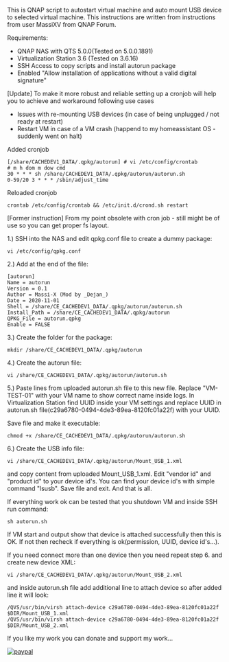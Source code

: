 This is QNAP script to autostart virtual machine and auto mount USB device to selected virtual machine.
This instructions are written from instructions from user MassiXV from QNAP Forum.

Requirements:
- QNAP NAS with QTS 5.0.0(Tested on 5.0.0.1891)
- Virtualization Station 3.6 (Tested on 3.6.16)
- SSH Access to copy scripts and install autorun package
- Enabled "Allow installation of applications without a valid digital signature"

[Update]
To make it more robust and reliable setting up a cronjob will help you to achieve and workaround 
following use cases
- Issues with re-mounting USB devices (in case of being unplugged / not ready at restart)
- Restart VM in case of a VM crash (happend to my homeassistant OS - suddenly went on halt)

Added cronjob
```
[/share/CACHEDEV1_DATA/.qpkg/autorun] # vi /etc/config/crontab
# m h dom m dow cmd
30 * * * sh /share/CACHEDEV1_DATA/.qpkg/autorun/autorun.sh
0-59/20 3 * * * /sbin/adjust_time 
```
Reloaded cronjob 
```
crontab /etc/config/crontab && /etc/init.d/crond.sh restart
```

[Former instruction]
From my point obsolete with cron job - still might be of use so you can get proper fs layout.


1.) SSH into the NAS and edit qpkg.conf file to create a dummy package:
```
vi /etc/config/qpkg.conf
```

2.) Add at the end of the file:
```
[autorun]
Name = autorun
Version = 0.1
Author = Massi-X (Mod by _Dejan_)
Date = 2020-11-01
Shell = /share/CE_CACHEDEV1_DATA/.qpkg/autorun/autorun.sh
Install_Path = /share/CE_CACHEDEV1_DATA/.qpkg/autorun
QPKG_File = autorun.qpkg
Enable = FALSE
```

3.) Create the folder for the package:
```
mkdir /share/CE_CACHEDEV1_DATA/.qpkg/autorun
```

4.) Create the autorun file:
```
vi /share/CE_CACHEDEV1_DATA/.qpkg/autorun/autorun.sh
```

5.) Paste lines from uploaded autorun.sh file to this new file. Replace "VM-TEST-01" with your VM name to show correct name inside logs. In Virtualization Station find UUID inside your VM settings and replace UUID in autorun.sh file(c29a6780-0494-4de3-89ea-8120fc01a22f) with your UUID.

Save file and make it executable:
```
chmod +x /share/CE_CACHEDEV1_DATA/.qpkg/autorun/autorun.sh
```

6.) Create the USB info file:
```
vi /share/CE_CACHEDEV1_DATA/.qpkg/autorun/Mount_USB_1.xml
```

and copy content from uploaded Mount_USB_1.xml. Edit "vendor id" and "product id" to your device id's. You can find your device id's with simple command "lsusb".
Save file and exit. And that is all.

If everything work ok can be tested that you shutdown VM and inside SSH run command:
```
sh autorun.sh
```

If VM start and output show that device is attached successfully then this is OK. If not then recheck if everything is ok(permission, UUID, device id's...).

If you need connect more than one device then you need repeat step 6. and create new device XML:
```
vi /share/CE_CACHEDEV1_DATA/.qpkg/autorun/Mount_USB_2.xml
```
and inside autorun.sh file add additional line to attach device so after added line it will look:
```
/QVS/usr/bin/virsh attach-device c29a6780-0494-4de3-89ea-8120fc01a22f $DIR/Mount_USB_1.xml
/QVS/usr/bin/virsh attach-device c29a6780-0494-4de3-89ea-8120fc01a22f $DIR/Mount_USB_2.xml
```


If you like my work you can donate and support my work...

[![paypal](https://www.paypalobjects.com/en_US/i/btn/btn_donateCC_LG.gif)](https://www.paypal.com/donate/?hosted_button_id=MP6Y6ZVHZR4FN)
